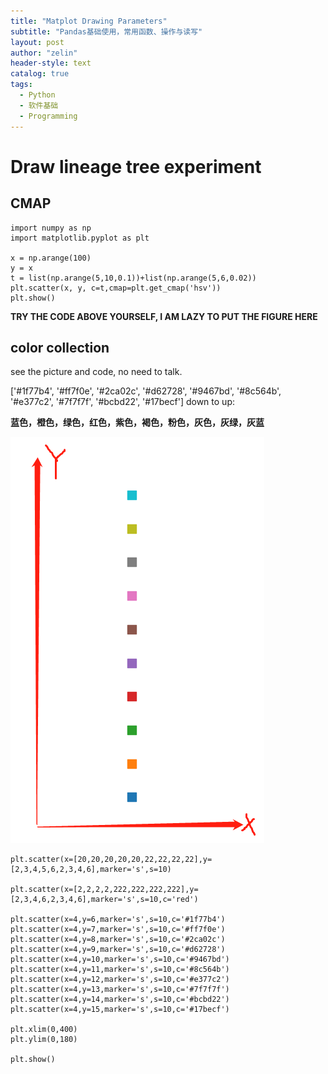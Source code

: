 ```yaml
---
title: "Matplot Drawing Parameters"
subtitle: "Pandas基础使用，常用函数、操作与读写"
layout: post
author: "zelin"
header-style: text
catalog: true
tags:
  - Python
  - 软件基础
  - Programming
---
```


# Draw lineage tree experiment

## CMAP

```
import numpy as np
import matplotlib.pyplot as plt

x = np.arange(100)
y = x
t = list(np.arange(5,10,0.1))+list(np.arange(5,6,0.02))
plt.scatter(x, y, c=t,cmap=plt.get_cmap('hsv'))
plt.show()
```
**TRY THE CODE ABOVE YOURSELF, I AM LAZY TO PUT THE FIGURE HERE**

## color collection
see the picture and code, no need to talk.

['#1f77b4', '#ff7f0e', '#2ca02c', '#d62728', '#9467bd', '#8c564b', '#e377c2', '#7f7f7f', '#bcbd22', '#17becf']
down to up:

**蓝色，橙色，绿色，红色，紫色，褐色，粉色，灰色，灰绿，灰蓝**

![showing color](https://github.com/chiellini/pictures_sources/raw/master/WeChat%20Image_20210118174655.png)


```
plt.scatter(x=[20,20,20,20,20,22,22,22,22],y=[2,3,4,5,6,2,3,4,6],marker='s',s=10)

plt.scatter(x=[2,2,2,2,222,222,222,222],y=[2,3,4,6,2,3,4,6],marker='s',s=10,c='red')

plt.scatter(x=4,y=6,marker='s',s=10,c='#1f77b4')
plt.scatter(x=4,y=7,marker='s',s=10,c='#ff7f0e')
plt.scatter(x=4,y=8,marker='s',s=10,c='#2ca02c')
plt.scatter(x=4,y=9,marker='s',s=10,c='#d62728')
plt.scatter(x=4,y=10,marker='s',s=10,c='#9467bd')
plt.scatter(x=4,y=11,marker='s',s=10,c='#8c564b')
plt.scatter(x=4,y=12,marker='s',s=10,c='#e377c2')
plt.scatter(x=4,y=13,marker='s',s=10,c='#7f7f7f')
plt.scatter(x=4,y=14,marker='s',s=10,c='#bcbd22')
plt.scatter(x=4,y=15,marker='s',s=10,c='#17becf')

plt.xlim(0,400)
plt.ylim(0,180)

plt.show()
```


